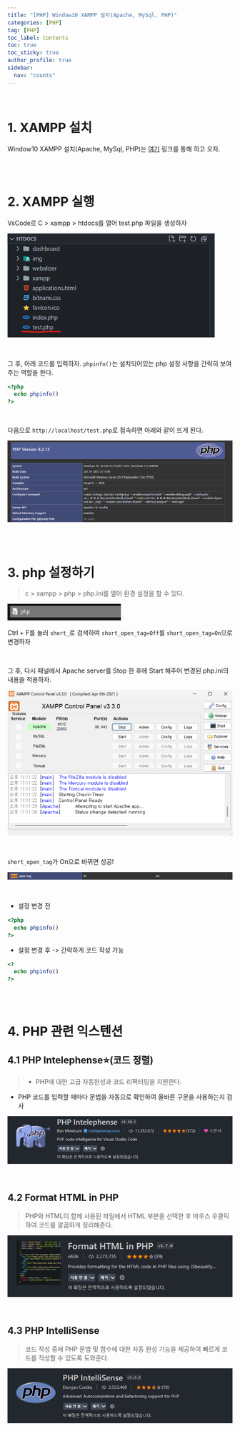 ```yaml
---
title: "[PHP] Window10 XAMPP 설치(Apache, MySql, PHP)"
categories: [PHP]
tag: [PHP]
toc_label: Contents
toc: true
toc_sticky: true
author_profile: true
sidebar:
  nav: "counts"
---
```


<br>

# 1. XAMPP 설치

Window10 XAMPP 설치(Apache, MySql, PHP)는 [여기](https://teserre.tistory.com/12) 링크를 통해 하고 오자.

<br><br>

# 2. XAMPP 실행

VsCode로 C > xampp > htdocs를 열어 test.php 파일을 생성하자

![](/assets/images/2024/2024-03-25-23-38-47.png)

<br>

그 후, 아래 코드를 입력하자. `phpinfo()`는 설치되어있는 php 설정 사항을 간략히 보여주는 역할을 한다.

```php
<?php
  echo phpinfo()
?>
```

<br>

다음으로 `http://localhost/test.php`로 접속하면 아래와 같이 뜨게 된다.

![](/assets/images/2024/2024-03-25-23-41-25.png)

<br><br>

# 3. php 설정하기

> c > xampp > php > php.ini를 열어 환경 설정을 할 수 있다.

![](/assets/images/2024/2024-03-25-23-45-51.png)

Ctrl + F를 눌러 `short_`로 검색하여 `short_open_tag=Off`를 `short_open_tag=On`으로 변경하자

<br>

그 후, 다시 패널에서 Apache server를 Stop 한 후에 Start 해주어 변경된 php.ini의 내용을 적용하자.

![](/assets/images/2024/2024-03-25-23-48-59.png)

<br>

`short_open_tag`가 On으로 바뀌면 성공!

![](/assets/images/2024/다시%20.png)

<br>

- 설정 변경 전

```php
<?php
  echo phpinfo()
?>
```

- 설정 변경 후 -> 간략하게 코드 작성 가능

```php
<?
  echo phpinfo()
?>
```

<br><br>

# 4. PHP 관련 익스텐션

## 4.1 PHP Intelephense⭐(코드 정렬)

> - PHP에 대한 고급 자동완성과 코드 리팩터링을 지원한다.

- PHP 코드를 입력할 때마다 문법을 자동으로 확인하여 올바른 구문을 사용하는지 검사

![](/assets/images/2024/2024-03-26-00-01-13.png)

<br>

## 4.2 Format HTML in PHP

> PHP와 HTML이 함께 사용된 파일에서 HTML 부분을 선택한 후 마우스 우클릭하여 코드를 깔끔하게 정리해준다.

![](/assets/images/2024/2024-03-25-23-59-43.png)

<br>

## 4.3 PHP IntelliSense

> 코드 작성 중에 PHP 문법 및 함수에 대한 자동 완성 기능을 제공하여 빠르게 코드를 작성할 수 있도록 도와준다.

![](/assets/images/2024/2024-03-26-00-01-52.png)

<br><br>
